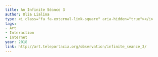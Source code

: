 ```yaml
---
title: An Infinite Séance 3
author: Olia Lialina
type: <i class="fa fa-external-link-square" aria-hidden="true"></i>
tags:
- Art
- Interaction
- Internet
year: 2018
link: http://art.teleportacia.org/observation/infinite_seance_3/
---
```

